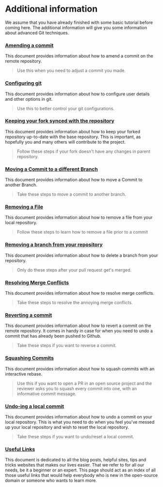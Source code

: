 # Additional information

We assume that you have already finished with some basic tutorial before coming here. The additional information will give you some information about advanced Git techniques.

### [Amending a commit](amending-a-commit.md)
This document provides information about how to amend a commit on the remote repository.
> Use this when you need to adjust a commit you made.

### [Configuring git](configuring-git.md)
This document provides information about how to configure user details and other options in git.
> Use this to better control your git configurations.

### [Keeping your fork synced with the repository](keeping-your-fork-synced-with-this-repository.md)
This document provides information about how to keep your forked repository up-to-date with the base repository. This is important, as hopefully you and many others will contribute to the project.
> Follow these steps if your fork doesn't have any changes in parent repository.

### [Moving a Commit to a different Branch](moving-a-commit-to-a-different-branch.md)
This document provides information about how to move a Commit to another Branch.
> Take these steps to move a commit to another branch.

### [Removing a File](removing-a-file.md)
This document provides information about how to remove a file from your local repository.
> Follow these steps to learn how to remove a file prior to a commit

### [Removing a branch from your repository](removing-branch-from-your-repository.md)
This document provides information about how to delete a branch from your repository.
> Only do these steps after your pull request get's merged.

### [Resolving Merge Conflicts](resolving-merge-conflicts.md)
This document provides information about how to resolve merge conflicts.
> Take these steps to resolve the annoying merge conflicts.

### [Reverting a commit](reverting-a-commit.md)
This document provides information about how to revert a commit on the remote repository. It comes in handy in case for when you need to undo a commit that has already been pushed to Github.
> Take these steps if you want to reverse a commit.

### [Squashing Commits](squashing-commits.md)
This document provides information about how to squash commits with an interactive rebase.
> Use this if you want to open a PR in an open source project and the reviewer asks you to squash every commit into one, with an informative commit message.

### [Undo-ing a local commit](undoing-a-commit.md)
This document provides information about how to undo a commit on your local repository. This is what you need to do when you feel you've messed up your local repository and wish to reset the local repository.
> Take these steps if you want to undo/reset a local commit.

### [Useful Links](Useful-links-for-further-learning.md)
This document is dedicated to all the blog posts, helpful sites, tips and tricks websites that makes our lives easier. That we refer to for all our needs, be it a beginner or an expert. This page should act as an index of all those useful links that would help everybody who is new in the open-source domain or someone who wants to learn more.
